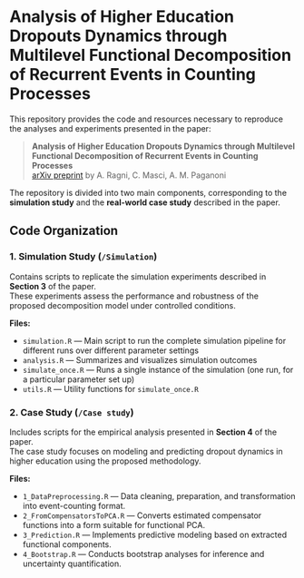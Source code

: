 # Analysis of Higher Education Dropouts Dynamics through Multilevel Functional Decomposition of Recurrent Events in Counting Processes

This repository provides the code and resources necessary to reproduce the analyses and experiments presented in the paper:

> **Analysis of Higher Education Dropouts Dynamics through Multilevel Functional Decomposition of Recurrent Events in Counting Processes**  
> [arXiv preprint](https://arxiv.org/abs/2411.13370)
> by A. Ragni, C. Masci, A. M. Paganoni

The repository is divided into two main components, corresponding to the **simulation study** and the **real-world case study** described in the paper.

## Code Organization


### **1. Simulation Study (`/Simulation`)**

Contains scripts to replicate the simulation experiments described in **Section 3** of the paper.  
These experiments assess the performance and robustness of the proposed decomposition model under controlled conditions.

**Files:**
- `simulation.R` — Main script to run the complete simulation pipeline for different runs over different parameter settings
- `analysis.R` — Summarizes and visualizes simulation outcomes
- `simulate_once.R` — Runs a single instance of the simulation (one run, for a particular parameter set up) 
- `utils.R` — Utility functions for `simulate_once.R`

### **2. Case Study (`/Case study`)**

Includes scripts for the empirical analysis presented in **Section 4** of the paper.  
The case study focuses on modeling and predicting dropout dynamics in higher education using the proposed methodology.

**Files:**
- `1_DataPreprocessing.R` — Data cleaning, preparation, and transformation into event-counting format.  
- `2_FromCompensatorsToPCA.R` — Converts estimated compensator functions into a form suitable for functional PCA.  
- `3_Prediction.R` — Implements predictive modeling based on extracted functional components.  
- `4_Bootstrap.R` — Conducts bootstrap analyses for inference and uncertainty quantification.

